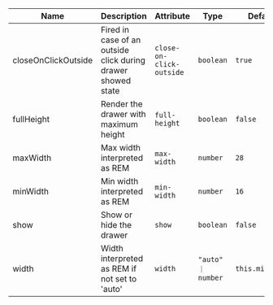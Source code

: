 <!--
SPDX-FileCopyrightText: 2022 Siemens AG

SPDX-License-Identifier: MIT
-->

| Name       | Description                   | Attribute        | Type                                      | Default             |
|------------|-------------------------------|------------------|-------------------------------------------|---------------------|
|closeOnClickOutside| Fired in case of an outside click during drawer showed state | `close-on-click-outside` | `boolean` | `true` |
|fullHeight| Render the drawer with maximum height | `full-height` | `boolean` | `false` |
|maxWidth| Max width interpreted as REM | `max-width` | `number` | `28` |
|minWidth| Min width interpreted as REM | `min-width` | `number` | `16` |
|show| Show or hide the drawer | `show` | `boolean` | `false` |
|width| Width interpreted as REM if not set to 'auto' | `width` | `"auto" ｜ number` | `this.minWidth` |
